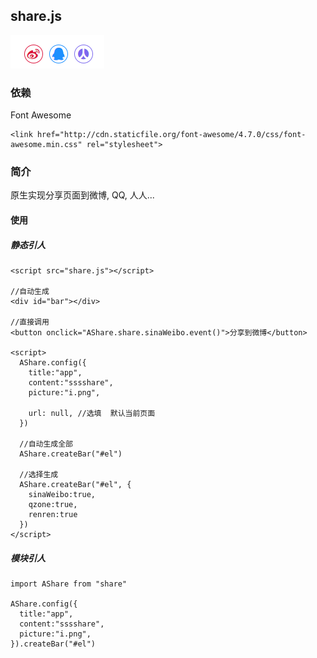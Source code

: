 ## share.js

![screenshot](screenshot1.png)
### 依赖
Font Awesome
```
<link href="http://cdn.staticfile.org/font-awesome/4.7.0/css/font-awesome.min.css" rel="stylesheet">
```

### 简介
原生实现分享页面到微博, QQ, 人人...

#### 使用
##### 静态引人
```
<script src="share.js"></script>

//自动生成
<div id="bar"></div>

//直接调用
<button onclick="AShare.share.sinaWeibo.event()">分享到微博</button>

<script>
  AShare.config({
    title:"app",
    content:"sssshare",
    picture:"i.png",
    
    url: null, //选填  默认当前页面
  })
  
  //自动生成全部
  AShare.createBar("#el")
  
  //选择生成
  AShare.createBar("#el", {
    sinaWeibo:true,
    qzone:true,
    renren:true
  })
</script>
```
##### 模块引人
```
import AShare from "share"

AShare.config({
  title:"app",
  content:"sssshare",
  picture:"i.png",
}).createBar("#el")
```
